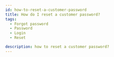 ```yaml
---
id: how-to-reset-a-customer-password
title: How do I reset a customer password?
tags:
  - Forgot password
  - Password
  - Login
  - Reset

description: how to reset a customer password?
---
```

